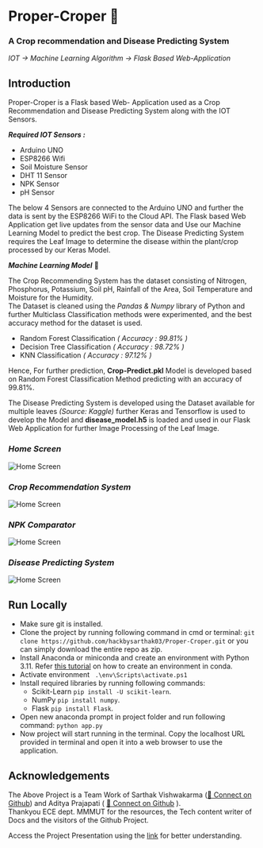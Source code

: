 
# Proper-Croper 🌿

### A Crop recommendation and Disease Predicting System
*IOT -> Machine Learning Algorithm -> Flask Based Web-Application*

## Introduction       
Proper-Croper is a Flask based Web- Application used as a Crop Recommendation and Disease Predicting System along with the IOT Sensors.    

***Required IOT Sensors :***
- Arduino UNO
- ESP8266 Wifi
- Soil Moisture Sensor
- DHT 11 Sensor
- NPK Sensor
- pH Sensor

The below 4 Sensors are connected to the Arduino UNO and further the data is sent by the ESP8266 WiFi to the Cloud API. The Flask based Web Application get live updates from the sensor data and Use our Machine Learning Model to predict the best crop. The Disease Predicting System requires the Leaf Image to determine the disease within the plant/crop processed by our Keras Model.

***Machine Learning Model*** 🤖   

The Crop Recommending System has the dataset consisting of Nitrogen, Phosphorus, Potassium, Soil pH, Rainfall of the Area, Soil Temperature and Moisture for the Humidity.    
The Dataset is cleaned using the *Pandas & Numpy* library of Python and further Multiclass Classification methods were experimented, and the best accuracy method for the dataset is used. 

- Random Forest Classification *( Accuracy : 99.81% )*
- Decision Tree Classification *( Accuracy : 98.72% )*
- KNN Classification *( Accuracy : 97.12% )*

Hence, For further prediction, **Crop-Predict.pkl** Model is developed based on Random Forest Classification Method predicting with an accuracy of 99.81%.

The Disease Predicting System is developed using the Dataset available for multiple leaves *(Source: Kaggle)* further Keras and Tensorflow is used to develop the Model and **disease_model.h5** is loaded and used in our Flask Web Application for further Image Processing of the Leaf Image.   








### *Home Screen*

![Home Screen](https://res.cloudinary.com/doy34nvkz/image/upload/v1722441326/Screenshot_2024-07-31_212257_csy8md.png)

### *Crop Recommendation System*

![Home Screen](https://res.cloudinary.com/doy34nvkz/image/upload/v1722441611/Screenshot_2024-07-31_212830_gwm1dx.png)

### *NPK Comparator*

![Home Screen](https://res.cloudinary.com/doy34nvkz/image/upload/v1722441608/Screenshot_2024-07-31_212850_wvpzpj.png)

### *Disease Predicting System*

![Home Screen](https://res.cloudinary.com/doy34nvkz/image/upload/v1722441610/Screenshot_2024-07-31_212944_cvgjeq.png)


## Run Locally

 - Make sure git is installed. 
 - Clone the project by running following command in cmd or terminal: `git clone https://github.com/hackbysarthak03/Proper-Croper.git` or you can simply download the entire repo as zip.
 - Install Anaconda or miniconda and create an environment with Python 3.11. Refer [this tutorial](https://conda.io/projects/conda/en/latest/user-guide/tasks/manage-environments.html) on how to create an environment in conda.
 - Activate environment ` .\env\Scripts\activate.ps1`
 - Install required libraries by running following commands:
	- Scikit-Learn `pip install -U scikit-learn`.
	- NumPy `pip install numpy`.
	- Flask `pip install Flask`.
 - Open new anaconda prompt in project folder and run following command:
  `python app.py`
  - Now project will start running in the terminal. Copy the localhost URL provided in terminal and open it into a web browser to use the application. 

    
## Acknowledgements

The Above Project is a Team Work of Sarthak Vishwakarma ([🚀 Connect on Github](https://github.com/hackbysarthak03)) and Aditya Prajapati ( [🚀 Connect on Github](https://github.com/thesilverwarrior) ).    
Thankyou ECE dept. MMMUT for the resources, the Tech content writer of Docs and the visitors of the Github Project.   

Access the Project Presentation using the [link](https://www.canva.com/design/DAGLfPOP_tQ/0WMiUOnCmGRa38qUqK8kvw/edit?utm_content=DAGLfPOP_tQ&utm_campaign=designshare&utm_medium=link2&utm_source=sharebutton) for better understanding.


